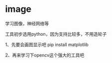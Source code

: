 ﻿# image
学习图像，神经网络等

工具初步选用python，因为支持比较多，不用造轮子

1、先要会画图显示吧
pip install matplotlib

2、再来学习下opencv这个强大的工具吧
